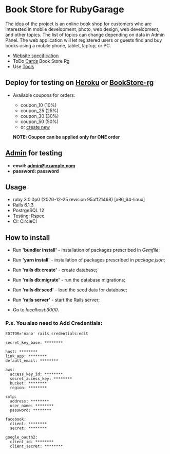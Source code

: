 # Book Store for RubyGarage

The idea of the project is an online book shop for customers who are interested in mobile development, photo, web design, web development, and other topics. The list of topics can change depending on data in Admin Panel.
The web application will let registered users or guests find and buy books using a mobile phone, tablet, laptop, or PC.

- [Website specification](https://drive.google.com/drive/folders/0B3jvg6jQR0D9QlV3RjducDEta3M)
- ToDo [Cards](https://github.com/TurVitAn/book-store-rg/projects/1) Book Store Rg
- Use [Tools](https://github.com/TurVitAn/book-store-rg/projects/1#card-62554416)

## Deploy for testing on [Heroku](https://bookstore-rg-turvitan.herokuapp.com/) or [BookStore-rg](http://bookstore-rg.turvitan.km.ua/)
- Available coupons for orders:
    - coupon_10 (10%)
    - coupon_25 (25%)
    - coupon_30 (30%)
    - coupon_50 (50%)
    - or [create new](https://bookstore-rg-turvitan.herokuapp.com/admin/coupons)

  **NOTE: Coupon can be applied only for ONE order**

## [Admin](https://bookstore-rg-turvitan.herokuapp.com/admin/login) for testing
- **email:    admin@example.com**
- **password: password**

## Usage

- ruby 3.0.0p0 (2020-12-25 revision 95aff21468) [x86_64-linux]
- Rails 6.1.3
- PostrgeSQL 12
- Testing: Rspec
- CI: CircleCI

## How to install

- Run **'bundler install'** - installation of packages prescribed in *Gemfile*;
- Run **'yarn install'** - installation of packages prescribed in *package.json*;
- Run **'rails db:create'** - create database;
- Run **'rails db:migrate'** - run the database migrations;
- Run **'rails db:seed'** - load the seed data for database;
- Run **'rails server'** - start the Rails server;

- Go to *localhost:3000*.

### P.s. You also need to Add Credentials:

`EDITOR='nano' rails credentials:edit`

````
secret_key_base: ********

host: ********
link_app: ********
default_email: ********

aws:
  access_key_id: ********
  secret_access_key: ********
  bucket: ********
  region: ********
  
smtp:
  address: ********
  user_name: ********
  password: ********

facebook:
  client: ********
  secret: ********

google_oauth2:
  client_id: ********
  client_secret: ********
